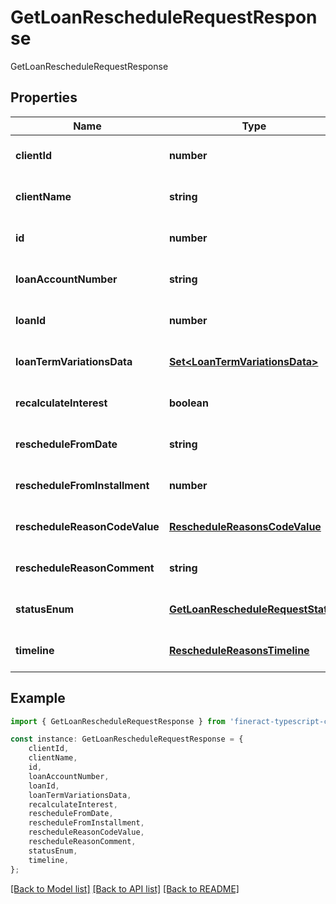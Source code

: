 # GetLoanRescheduleRequestResponse

GetLoanRescheduleRequestResponse

## Properties

Name | Type | Description | Notes
------------ | ------------- | ------------- | -------------
**clientId** | **number** |  | [optional] [default to undefined]
**clientName** | **string** |  | [optional] [default to undefined]
**id** | **number** |  | [optional] [default to undefined]
**loanAccountNumber** | **string** |  | [optional] [default to undefined]
**loanId** | **number** |  | [optional] [default to undefined]
**loanTermVariationsData** | [**Set&lt;LoanTermVariationsData&gt;**](LoanTermVariationsData.md) |  | [optional] [default to undefined]
**recalculateInterest** | **boolean** |  | [optional] [default to undefined]
**rescheduleFromDate** | **string** |  | [optional] [default to undefined]
**rescheduleFromInstallment** | **number** |  | [optional] [default to undefined]
**rescheduleReasonCodeValue** | [**RescheduleReasonsCodeValue**](RescheduleReasonsCodeValue.md) |  | [optional] [default to undefined]
**rescheduleReasonComment** | **string** |  | [optional] [default to undefined]
**statusEnum** | [**GetLoanRescheduleRequestStatus**](GetLoanRescheduleRequestStatus.md) |  | [optional] [default to undefined]
**timeline** | [**RescheduleReasonsTimeline**](RescheduleReasonsTimeline.md) |  | [optional] [default to undefined]

## Example

```typescript
import { GetLoanRescheduleRequestResponse } from 'fineract-typescript-client';

const instance: GetLoanRescheduleRequestResponse = {
    clientId,
    clientName,
    id,
    loanAccountNumber,
    loanId,
    loanTermVariationsData,
    recalculateInterest,
    rescheduleFromDate,
    rescheduleFromInstallment,
    rescheduleReasonCodeValue,
    rescheduleReasonComment,
    statusEnum,
    timeline,
};
```

[[Back to Model list]](../README.md#documentation-for-models) [[Back to API list]](../README.md#documentation-for-api-endpoints) [[Back to README]](../README.md)
